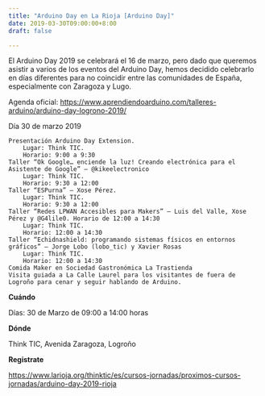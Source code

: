 ```yaml
---
title: "Arduino Day en La Rioja [Arduino Day]"
date: 2019-03-30T09:00:00+8:00
draft: false

---
```

El Arduino Day 2019 se celebrará el 16 de marzo, pero dado que queremos asistir a varios de los eventos del Arduino Day, hemos decidido celebrarlo en días diferentes para no coincidir entre las comunidades de España, especialmente con Zaragoza y Lugo.

Agenda oficial:
https://www.aprendiendoarduino.com/talleres-arduino/arduino-day-logrono-2019/

<!--more-->

Día 30 de marzo 2019

    Presentación Arduino Day Extension.
        Lugar: Think TIC.
        Horario: 9:00 a 9:30
    Taller “Ok Google… enciende la luz! Creando electrónica para el Asistente de Google” – @kikeelectronico
        Lugar: Think TIC.
        Horario: 9:30 a 12:00
    Taller “ESPurna” – Xose Pérez.
        Lugar: Think TIC.
        Horario: 9:30 a 12:00
    Taller “Redes LPWAN Accesibles para Makers” – Luis del Valle, Xose Pérez y @G4lile0. Horario de 12:00 a 14:30
        Lugar: Think TIC.
        Horario: 12:00 a 14:30
    Taller “Echidnashield: programando sistemas físicos en entornos gráficos” – Jorge Lobo (lobo_tic) y Xavier Rosas
        Lugar: Think TIC.
        Horario: 12:00 a 14:30
    Comida Maker en Sociedad Gastronómica La Trastienda
    Visita guiada a La Calle Laurel para los visitantes de fuera de Logroño para cenar y seguir hablando de Arduino.
        

__Cuándo__

Días: 30 de Marzo de 09:00 a 14:00 horas

__Dónde__

Think TIC, 
Avenida Zaragoza, Logroño

__Registrate__

https://www.larioja.org/thinktic/es/cursos-jornadas/proximos-cursos-jornadas/arduino-day-2019-rioja
